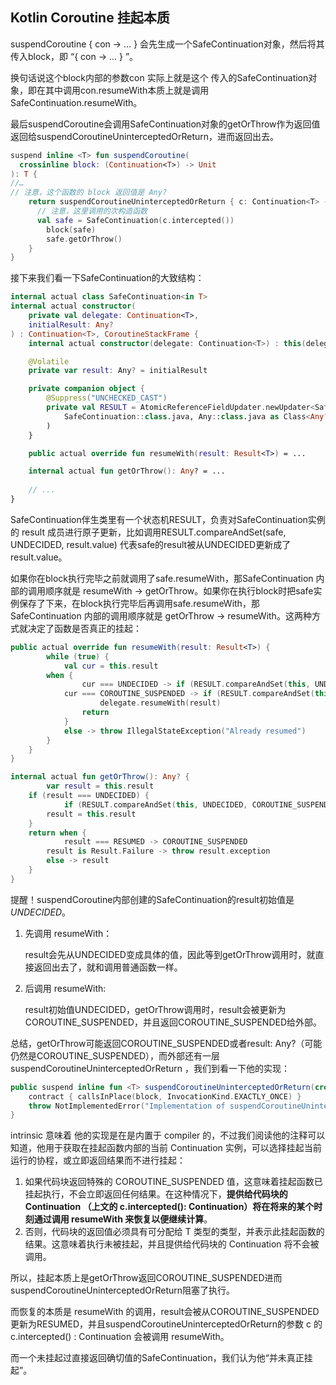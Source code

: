 ## Kotlin Coroutine 挂起本质

 suspendCoroutine { con -> … } 会先生成一个SafeContinuation对象，然后将其传入block，即 “{ con -> … } ”。

换句话说这个block内部的参数con 实际上就是这个 传入的SafeContinuation对象，即在其中调用con.resumeWith本质上就是调用SafeContinuation.resumeWith。

最后suspendCoroutine会调用SafeContinuation对象的getOrThrow作为返回值返回给suspendCoroutineUninterceptedOrReturn，进而返回出去。

```kotlin
suspend inline <T> fun suspendCoroutine(
  crossinline block: (Continuation<T>) -> Unit
): T {
//…
// 注意，这个函数的 block 返回值是 Any?
	return suspendCoroutineUninterceptedOrReturn { c: Continuation<T> ->
      // 注意，这里调用的次构造函数
      val safe = SafeContinuation(c.intercepted())
  		block(safe)
  		safe.getOrThrow()
	}
}
```

接下来我们看一下SafeContinuation的大致结构：

```kotlin
internal actual class SafeContinuation<in T>
internal actual constructor(
    private val delegate: Continuation<T>,
    initialResult: Any?
) : Continuation<T>, CoroutineStackFrame {
    internal actual constructor(delegate: Continuation<T>) : this(delegate, UNDECIDED)

    @Volatile
    private var result: Any? = initialResult

    private companion object {
        @Suppress("UNCHECKED_CAST")
        private val RESULT = AtomicReferenceFieldUpdater.newUpdater<SafeContinuation<*>, Any?>(
            SafeContinuation::class.java, Any::class.java as Class<Any?>, "result"
        )
    }

    public actual override fun resumeWith(result: Result<T>) = ...

    internal actual fun getOrThrow(): Any? = ...
  
  	// ...
}
```

SafeContinuation伴生类里有一个状态机RESULT，负责对SafeContinuation实例的 result 成员进行原子更新，比如调用RESULT.compareAndSet(safe, UNDECIDED, result.value) 代表safe的result被从UNDECIDED更新成了result.value。

如果你在block执行完毕之前就调用了safe.resumeWith，那SafeContinuation 内部的调用顺序就是 resumeWith -> getOrThrow。如果你在执行block时把safe实例保存了下来，在block执行完毕后再调用safe.resumeWith，那SafeContinuation 内部的调用顺序就是 getOrThrow -> resumeWith。这两种方式就决定了函数是否真正的挂起：

```kotlin
public actual override fun resumeWith(result: Result<T>) {
		while (true) {
    		val cur = this.result
        when {
        		cur === UNDECIDED -> if (RESULT.compareAndSet(this, UNDECIDED, result.value)) return
            cur === COROUTINE_SUSPENDED -> if (RESULT.compareAndSet(this, COROUTINE_SUSPENDED, RESUMED)) {
            		delegate.resumeWith(result)
                return
            }
            else -> throw IllegalStateException("Already resumed")
        }
    }
}

internal actual fun getOrThrow(): Any? {
		var result = this.result
    if (result === UNDECIDED) {
    		if (RESULT.compareAndSet(this, UNDECIDED, COROUTINE_SUSPENDED)) return COROUTINE_SUSPENDED
        result = this.result
    }
    return when {
    		result === RESUMED -> COROUTINE_SUSPENDED
        result is Result.Failure -> throw result.exception
        else -> result
    }
}

```

提醒！suspendCoroutine内部创建的SafeContinuation的result初始值是*UNDECIDED*。

1. 先调用 resumeWith：

   result会先从UNDECIDED变成具体的值，因此等到getOrThrow调用时，就直接返回出去了，就和调用普通函数一样。

2. 后调用 resumeWith:

   result初始值UNDECIDED，getOrThrow调用时，result会被更新为COROUTINE_SUSPENDED，并且返回COROUTINE_SUSPENDED给外部。

总结，getOrThrow可能返回COROUTINE_SUSPENDED或者result: Any?（可能仍然是COROUTINE_SUSPENDED），而外部还有一层 suspendCoroutineUninterceptedOrReturn ，我们到看一下他的实现：

```kotlin
public suspend inline fun <T> suspendCoroutineUninterceptedOrReturn(crossinline block: (Continuation<T>) -> Any?): T {
    contract { callsInPlace(block, InvocationKind.EXACTLY_ONCE) }
    throw NotImplementedError("Implementation of suspendCoroutineUninterceptedOrReturn is intrinsic")
}
```

intrinsic 意味着 他的实现是在是内置于 compiler 的，不过我们阅读他的注释可以知道，他用于获取在挂起函数内部的当前 Continuation 实例，可以选择挂起当前运行的协程，或立即返回结果而不进行挂起：

1. 如果代码块返回特殊的 COROUTINE_SUSPENDED 值，这意味着挂起函数已挂起执行，不会立即返回任何结果。在这种情况下，**提供给代码块的 Continuation （上文的 c.intercepted(): Continuation）将在将来的某个时刻通过调用 resumeWith 来恢复以便继续计算**。
2. 否则，代码块的返回值必须具有可分配给 T 类型的类型，并表示此挂起函数的结果。这意味着执行未被挂起，并且提供给代码块的 Continuation 将不会被调用。

所以，挂起本质上是getOrThrow返回COROUTINE_SUSPENDED进而suspendCoroutineUninterceptedOrReturn阻塞了执行。

而恢复的本质是 resumeWith 的调用，result会被从COROUTINE_SUSPENDED更新为RESUMED，并且suspendCoroutineUninterceptedOrReturn的参数 c 的 c.intercepted() : Continuation 会被调用 resumeWith。

而一个未挂起过直接返回确切值的SafeContinuation，我们认为他“并未真正挂起”。

